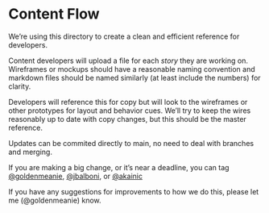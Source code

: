 # Content Flow

We’re using this directory to create a clean and efficient reference for developers.

Content developers will upload a file for each _story_ they are working on. Wireframes or mockups should have a reasonable naming convention and markdown files should be named similarly (at least include the numbers) for clarity.

Developers will reference this for copy but will look to the wireframes or other prototypes for layout and behavior cues. We’ll try to keep the wires reasonably up to date with copy changes, but this should be the master reference.

Updates can be commited directly to main, no need to deal with branches and merging.

If you are making a big change, or it’s near a deadline, you can tag [@goldenmeanie](https://github.com/goldenmeanie), [@jbalboni](https://github.com/jbalboni), or [@akainic](https://github.com/akainic)

If you have any suggestions for improvements to how we do this, please let me (@goldenmeanie) know.
